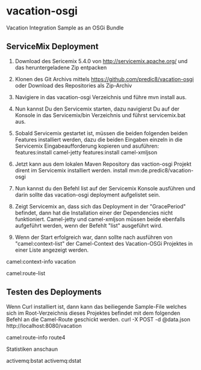 # vacation-osgi
Vacation Integration Sample as an OSGi Bundle

## ServiceMix Deployment

1. Download des Sericemix 5.4.0 von http://servicemix.apache.org/ und das heruntergeladene Zip entpacken

2. Klonen des Git Archivs mittels https://github.com/predic8/vacation-osgi oder Download des Repositories als Zip-Archiv

3. Navigiere in das vacation-osgi Verzeichnis und führe mvn install aus.

4. Nun kannst Du den Servicemix starten, dazu navigierst Du auf der Konsole in das Servicemix/bin Verzeichnis und führst servicemix.bat aus.

5. Sobald Servicemix gestartet ist, müssen die beiden folgenden beiden Features installiert werden, dazu die beiden Eingaben einzeln in die Servicemix Eingabeaufforderung kopieren und asuführen:
  features:install camel-jetty
  features:install camel-xmljson 

6. Jetzt kann aus dem lokalen Maven Repository das vaction-osgi Projekt dirent im Servicemix installiert werden.
  install mvn:de.predic8/vacation-osgi

7. Nun kannst du den Befehl list auf der Servicemix Konsole ausführen und darin sollte das vacation-osgi deployment aufgelistet sein.
8. Zeigt Servicemix an, dass sich das Deployment in der "GracePeriod" befindet, dann hat die Installation einer der Dependencies nicht funktioniert. Camel-jetty und camel-xmljson müssen beide ebenfalls aufgeführt werden, wenn der Befehlt "list" ausgeführt wird.
9. Wenn der Start erfolgreich war, dann sollte nach ausführen von "camel:context-list" der Camel-Context des Vacation-OSGi Projektes in einer Liste angezeigt werden.


camel:context-info vacation 

camel:route-list 

## Testen des Deployments
Wenn Curl installiert ist, dann kann das beiliegende Sample-File welches sich im Root-Verzeichnis dieses Projektes befindet mit dem folgenden Befehl an die Camel-Route geschickt werden.
curl -X POST -d @data.json http://localhost:8080/vacation

camel:route-info  route4 

Statistiken anschaun

activemq:bstat 
activemq:dstat 

